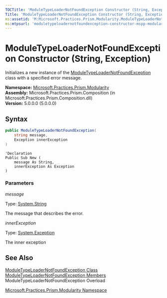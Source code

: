 ```yaml
---
TOCTitle: 'ModuleTypeLoaderNotFoundException Constructor (String, Exception)'
Title: 'ModuleTypeLoaderNotFoundException Constructor (String, Exception) (Microsoft.Practices.Prism.Modularity)'
ms:assetid: 'M:Microsoft.Practices.Prism.Modularity.ModuleTypeLoaderNotFoundException.\#ctor(System.String,System.Exception)'
ms:mtpsurl: 'moduletypeloadernotfoundexception-constructor-mspp-modularity.md'
---
```


# ModuleTypeLoaderNotFoundException Constructor (String, Exception)

Initializes a new instance of the [ModuleTypeLoaderNotFoundException](/patterns-practices/reference/moduletypeloadernotfoundexception-class-mspp-modularity) class with a specified error message.

**Namespace:** [Microsoft.Practices.Prism.Modularity](/patterns-practices/reference/mspp-modularity-namespace)  
**Assembly:** Microsoft.Practices.Prism.Composition (in Microsoft.Practices.Prism.Composition.dll)  
**Version:** 5.0.0.0 (5.0.0.0)

## Syntax

```C#
public ModuleTypeLoaderNotFoundException(
	string message,
	Exception innerException
)
```

```VB
'Declaration
Public Sub New ( 
	message As String,
	innerException As Exception
)
```

### Parameters

*message*  

Type: [System.String](http://msdn.microsoft.com/en-us/library/s1wwdcbf)  

The message that describes the error.

*innerException*  

Type: [System.Exception](http://msdn.microsoft.com/en-us/library/c18k6c59)  

The inner exception

## See Also

[ModuleTypeLoaderNotFoundException Class](/patterns-practices/reference/moduletypeloadernotfoundexception-class-mspp-modularity)  
[ModuleTypeLoaderNotFoundException Members](/patterns-practices/reference/moduletypeloadernotfoundexception-members-mspp-modularity)  
ModuleTypeLoaderNotFoundException Overload

[Microsoft.Practices.Prism.Modularity Namespace](/patterns-practices/reference/mspp-modularity-namespace)